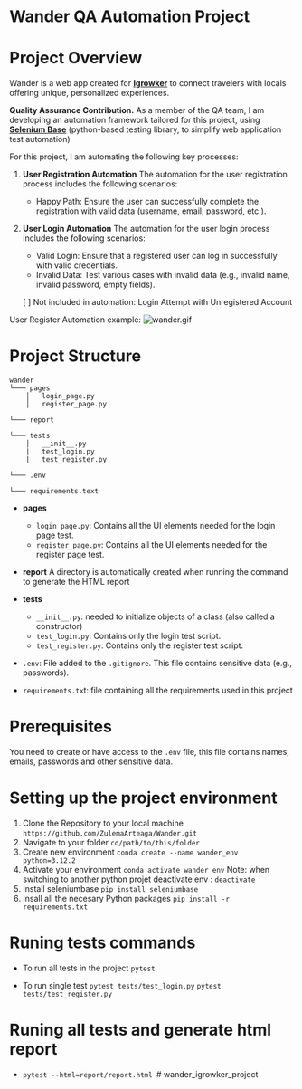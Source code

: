 # Wander QA Automation Project

# **Project Overview**
Wander is a web app created for [**Igrowker**](https://igrowker.com/) to connect travelers with locals offering unique, personalized experiences.

**Quality Assurance Contribution.**
As a member of the QA team, I am developing an automation framework tailored for this project, using [**Selenium Base**](https://seleniumbase.io/) (python-based testing library, to simplify web application test automation)

For this project, I am automating the following key processes:

1. **User Registration Automation**
	The automation for the user registration process includes the following scenarios:

	- Happy Path: Ensure the user can successfully complete the registration with valid data (username, email, password, etc.).

2. **User Login Automation**
	The automation for the user login process includes the following scenarios:

	- Valid Login: Ensure that a registered user can log in successfully with valid credentials.
	- Invalid Data: Test various cases with invalid data (e.g., invalid name, invalid password, empty fields).

	[ ] Not included in automation: Login Attempt with Unregistered Account

User Register Automation example:
![wander.gif](:/1de47302f5b04795a922b5ca88152736)

# **Project Structure**
```
wander
└─── pages
	│   login_page.py
	│   register_page.py

└─── report

└─── tests
	│   __init__.py
	|   test_login.py
	|   test_register.py
   
└─── .env
  
└─── requirements.text

```
- **pages**
  - `login_page.py`: Contains all the UI elements needed for the login page test.
  - `register_page.py`: Contains all the UI elements needed for the register page test.
- **report**
A directory is automatically created when running the command to generate the HTML report
  
- **tests**

	- `__init__.py`:  needed to initialize objects of a class (also called a constructor)
  - `test_login.py`: Contains only the login test script.
  - `test_register.py`: Contains only the register test script.

- `.env`: File added to the `.gitignore`. This file contains sensitive data (e.g., passwords).

- `requirements.tx`t: file containing all the requirements used in this project

# **Prerequisites**
You need to create or have access to the `.env` file, this file contains names, emails, passwords and other sensitive data.

# **Setting up the project environment**
1. Clone the Repository to your local machine
  `https://github.com/ZulemaArteaga/Wander.git`
2. Navigate to your folder
`cd/path/to/this/folder`
4. Create new environment
`conda create --name wander_env python=3.12.2`
5. Activate your environment
`conda activate wander_env`
 Note: when switching to another python projet
deactivate env : `deactivate`
7. Install seleniumbase
`pip install seleniumbase`
8. Insall all the necesary Python packages
	`pip install -r requirements.txt`

# **Runing tests commands**
 - To run all tests in the project
   `pytest`

- To run single test
`pytest tests/test_login.py`
`pytest tests/test_register.py `
# **Runing all tests and generate html report**
 - `pytest --html=report/report.html `# wander_igrowker_project